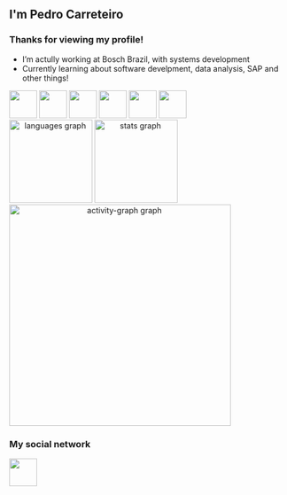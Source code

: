 ## I'm Pedro Carreteiro 

### Thanks for viewing my profile!


<!--**PedroAugustoPadovani/PedroAugustoPadovani** is a ✨ _special_ ✨ repository because its `README.md` (this file) appears on your GitHub profile.-->

- I’m actully working at Bosch Brazil, with systems development
- Currently learning about software develpment, data analysis, SAP and other things!

<div style="display: inline">
  <img width="50" height="50" src="https://cdn.jsdelivr.net/gh/devicons/devicon@latest/icons/python/python-original.svg" />
  <img width="50" height="50" src="https://cdn.jsdelivr.net/gh/devicons/devicon@latest/icons/csharp/csharp-original.svg" />
  <img width="50" height="50" src="https://cdn.jsdelivr.net/gh/devicons/devicon@latest/icons/mysql/mysql-original-wordmark.svg" />
  <img width="50" height="50" src="https://cdn.jsdelivr.net/gh/devicons/devicon@latest/icons/php/php-original.svg" />
  <img width="50" height="50" src="https://cdn.jsdelivr.net/gh/devicons/devicon@latest/icons/html5/html5-original.svg" />        
  <img width="50" height="50" src="https://cdn.jsdelivr.net/gh/devicons/devicon@latest/icons/css3/css3-original.svg" />
</div><br>


<!--![PedroAugustoPadovani's GitHub stats](https://github-readme-stats.vercel.app/api?username=PedroAugustoPadovani&show_icons=true&theme=tokyonight) -->

<div style="display: inline" align="center">
  <img src="https://github-readme-stats.vercel.app/api/top-langs?username=PedroCarreteiro&locale=en&hide_title=false&layout=compact&card_width=320&langs_count=12&theme=nightowl&hide_border=true&order=2" height="150" alt="languages graph"  />
  <img src="https://github-readme-stats.vercel.app/api?username=PedroCarreteiro&hide_title=true&hide_rank=false&show_icons=true&include_all_commits=true&count_private=true&disable_animations=false&theme=nightowl&locale=en&hide_border=true&order=1" height="150" alt="stats graph"  />
<!--   <img src = "https://nirzak-streak-stats.vercel.app/?user=PedroCarreteiro&theme=codeSTACKr&hide_border=false" height = 163/> -->
  <!--<img src="https://github-readme-stats.vercel.app/api?username=PedroAugustoPadovani&hide_title=false&hide_rank=false&show_icons=true&include_all_commits=true&count_private=true&disable_animations=false&theme=nightowl&locale=en&hide_border=true&order=1" height="150" alt="stats graph"  /> -->
  <img src="https://github-readme-activity-graph.vercel.app/graph?username=PedroCarreteiro&radius=16&theme=nightowl&area=true&order=5&hide_border=true&hide_title=true" height="400" alt="activity-graph graph"  />
</div>






### My social network
<a href="https://www.linkedin.com/in/pedro-carreteiro-447917284">
  <img width="50" height="50" src="https://cdn.jsdelivr.net/gh/devicons/devicon@latest/icons/linkedin/linkedin-original.svg" />        
</a>
